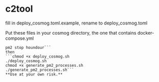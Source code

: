 # c2tool

fill in deploy_cosmog.toml.example, rename to deploy_cosmog.toml

Put these files in your cosmog directory, the one that contains docker-compose.yml
```pm2 stop send_configs
pm2 stop houndour```
then
```chmod +x deploy_cosmog.sh
./deploy_cosmog.sh
chmod +x generate_pm2_processes.sh
./generate_pm2_processes.sh```
**Use at your own risk.**
